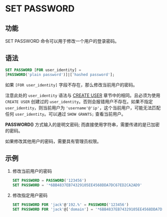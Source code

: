 # SET PASSWORD

## 功能

SET PASSWORD 命令可以用于修改一个用户的登录密码。

## 语法

```SQL
SET PASSWORD [FOR user_identity] =
[PASSWORD('plain password')]|['hashed password'];
```

如果 `[FOR user_identity]` 字段不存在，那么修改当前用户的密码。

注意此处的 `user_identity` 语法与 [CREATE USER](../account-management/CREATE%20USER.md) 章节中的相同。且必须为使用 `CREATE USER` 创建过的 `user_identity`。否则会报错用户不存在。如果不指定 `user_identity`，则当前用户为 `'username'@'ip'`，这个当前用户，可能无法匹配任何 `user_identity`。可以通过 `SHOW GRANTS;` 查看当前用户。

**PASSWORD()** 方式输入的是明文密码; 而直接使用字符串，需要传递的是已加密的密码。

如果修改其他用户的密码，需要具有管理员权限。

## 示例

1. 修改当前用户的密码

    ```SQL
    SET PASSWORD = PASSWORD('123456')
    SET PASSWORD = '*6BB4837EB74329105EE4568DDA7DC67ED2CA2AD9'
    ```

2. 修改指定用户密码

    ```SQL
    SET PASSWORD FOR 'jack'@'192.%' = PASSWORD('123456')
    SET PASSWORD FOR 'jack'@['domain'] = '*6BB4837EB74329105EE4568DDA7DC67ED2CA2AD9'
    ```
